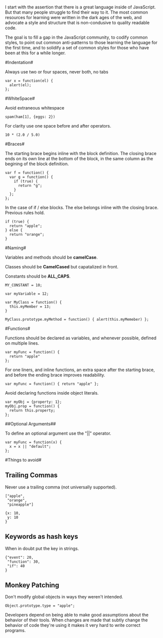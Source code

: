 I start with the assertion that there is a great language inside of JavaScript. But that many people struggle to find their way to it. The most common resources for learning were written in the dark ages of the web, and advocate a style and structure that is non-condusive to quality readable code.

The goal is to fill a gap in the JavaScript community, to codify common styles, to point out common anti-patterns to those learning the language for the first time, and to solidify a set of common styles for those who have been at this for a while longer.

#Indentation#

Always use two or four spaces, never both, no tabs

    var x = function(el) {
      alert(el);
    };

#WhiteSpace#

Avoid extraneous whitespace

    spam(ham[1], {eggs: 2})

For clarity use one space before and after operators.

    10 * (2.0 / 5.0)

#Braces#

The starting brace begins inline with the block definition. The closing brace
ends on its own line at the bottom of the block, in the same column as the
begining of the block definition.

    var f = function() {
      var g = function() {
        if (true) {
          return "g";
        }
      };
    };

In the case of if / else blocks. The else belongs inline with the closing
brace. Previous rules hold.

    if (true) {
      return "apple";
    } else {
      return "orange";
    }

#Naming#

Variables and methods should be __camelCase__.

Classes should be __CamelCased__ but capatalized in front.

Constants should be __ALL_CAPS__.

    MY_CONSTANT = 10;

    var myVariable = 12;

    var MyClass = function() {
      this.myMember = 13;
    }

    MyClass.prototype.myMethod = function() { alert(this.myMemeber) };

#Functions#

Functions should be declared as variables, and whenever possible, defined on multiple lines.

    var myFunc = function() {
      return "apple"
    };

For one liners, and inline functions, an extra space after the starting brace,
and before the ending brace improves readability.

    var myFunc = function() { return "apple" };

Avoid declaring functions inside object literals.

    var myObj = {property: 1};
    myObj.prop = function() {
      return this.property;
    };

##Optional Arguments##

To define an optional argument use the "||" operator.

    var myFunc = function(x) {
      x = x || "default";
    };

#Things to avoid#

## Trailing Commas ##

Never use a trailing comma (not universally supported).

    ["apple",
     "orange",
     "pineapple"]

    {x: 10,
     y: 10
    }

## Keywords as hash keys ##

When in doubt put the key in strings.

    {"event": 20,
     "function": 30,
     "if": 40
    }

## Monkey Patching ##

Don't modify global objects in ways they weren't intended.

    Object.prototype.type = "apple";

Developers depend on being able to make good assumptions about the behavior of their tools. When changes are made that subtly change the behavior of code they're using  it makes it very hard to write correct programs.

